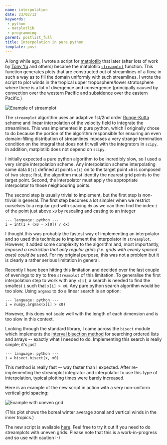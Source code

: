```yaml
---
name: interpolation
date: 23/02/13
keywords:
 - python
 - matplotlib
 - programming
parent: postlist_full
title: Interpolation in pure python
template: post
---
```


A long while ago, I wrote a script for
[matplotlib](http://www.matplotlib.org) that later (after lots of work by
[Tony Yu](http://www.tonysyu.com/) and others) became the matplotlib
[`streamplot`](http://matplotlib.org/api/pyplot_api.html?highlight=streamplot#matplotlib.pyplot.streamplot)
function. This function generates plots that are constructed out of
streamlines of a flow, in such a way as to fill the domain uniformly
with such streamlines. I wrote the script to plot winds in the
tropical upper troposphere/lower stratosphere where there is a lot of
divergence and convergence (principally caused by convection over the
western Pacific and subsidence over the eastern Pacific.)

<div class="thumbnail">
<img alt="Example of streamplot" src="{{ url('wind_example.jpg') }}" />
</div>

The `streamplot` algorithm uses an adaptive 1st/2nd order
[Runge-Kutta](http://en.wikipedia.org/wiki/Runge%E2%80%93Kutta_methods)
scheme and linear interpolation of the velocity field to integrate the
streamlines. This was implemented in pure python, which I originally
chose to do because the portion of the algorithm responsible for
ensuring an even domain-filling distribution of streamlines imposes a
very strange termination condition on the integral that does not fit
well with the integrators in `scipy`. In addition, matplotlib does not
depend on `scipy`.

I initially expected a pure python algorithm to be incredibly slow, so
I used a very simple interpolation scheme. Any interpolation scheme
interpolating some data `D[i]` defined at points `x[i]` on to the
target point `x0` is composed of two steps; first, the algorithm must
identify the nearest grid points to the target point. Second, the
interpolator must apply the appropriate interpolator to those
neighbouring points.

The second step is usually trivial to implement, but the first step is
non-trivial in general. The first step becomes a lot simpler when we
restrict ourselves to a regular grid with spacing `dx` as we can then
find the index `i` of the point just above `x0` by rescaling and
casting to an integer

    --- language: python ---
	i = int(1 + (x0 - x[0]) / dx)

I thought this was probably the fastest way of implementing an
interpolator and so used this technique to implement the interpolator
in `streamplot`. However, it added some complexity to the algorithm
and, most importantly, _imposed a restriction that only regular grids
(i.e. grids with evenly spaced axes) could be used_. For my original
purpose, this was not a problem but it is clearly a rather serious
limitation in general.

Recently I have been hitting this limitation and decided over the last
couple of evenings to try to free `streamplot` of this limitation. To
generalise the first interpolation step to work with any `x[i]`, a
search is needed to find the smallest `i` such that `x[i] > x0`. Any
pure python search algorithm would be too slow. Using `argmax` to do a
linear search is an option:

    --- language: python ---
	i = numpy.argmax(x[i] > x0)

However, this does not scale well with the length of each dimension
and is too slow in this context. 

Looking through the standard library, I came across the `bisect`
module which implements the
[interval bisection method](http://en.wikipedia.org/wiki/Bisection_method)
for searching ordered lists and arrays -- exactly what I needed
to do.  Implementing this search is really simple; it's just

    --- language: python ---
	i = bisect.bisect(x, x0)

This method is really fast -- way faster than I expected. After
re-implementing the streamplot integrator and interpolator to use this
type of interpolation, typical plotting times were barely increased.

Here is an example of the new script in action with a very
non-uniform vertical grid spacing:

<div class="thumbnail">
<img alt="Example with uneven grid" src="{{ url('walker.jpg') }}" />
</div>

(This plot shows the boreal winter average zonal and vertical winds in
the inner tropics.)

The new script is available
[here](https://github.com/tomflannaghan/matplotlib/blob/streamplot-real-space-integrate/lib/matplotlib/streamplot.py). Feel
free to try it out if you need to do streamplots with uneven
grids. Please note that this is a work-in-progress and so use with
caution :-)
